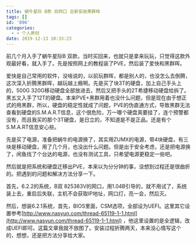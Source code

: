 ```yaml
---
title: 蜗牛星际 B款 双网口 全新安装黑群晖
tags: []
id: '896'
categories:
  - - 个人原创
date: 2019-12-13 10:33:23
---
```


前几个月入手了蜗牛星际B 双款，当时买回来，也就只是拿来玩玩，只觉得这款外观最好看，就入手了。先是按照网上的教程装了PVE，然后装了爱快和黑群晖。

爱快是自己常用的软件，没啥说的，以前玩群晖，都是别人的，也没怎么去倒腾，这次深入折腾黑群晖，越玩越上瘾啊。先是买了块3T的硬盘，加上自己手头上的，500G 320G移动硬盘全部放进去，然后又把手头的2T希捷移动硬盘给拆了。黑五又入手了12T的硬盘。本来PVE+黑群用着也没什么问题，但是现在由于想正式的用黑群，所以，硬盘的稳定性就成了问题，PVE的伪直通方式，导致黑群无法查看到硬盘的S.M.A.R.T信息，这个很危险，万一哪个硬盘真要挂了，连个预警都没有，而且我买的那个3T硬盘，是日立的，不知道是不是正品。还是有个S.M.A.RT信息安心些。

先是买了电源，准备把蜗牛的电源换了，其实用ZUMX的电源，带4块硬盘，有三块是移动硬盘，用了几个月，也没出什么问题。但是出于安全考虑，还是把电源换了，闲鱼找了个台达的电源，也没有测试工具，只希望电源更稳定一些吧。

然后就是把系统和硬盘迁移出PVE，本来以为分分钟的事，没想到过程还是很曲折的。把遇到的问题和解决方法分享一下。

首先，6.2.2的系统，B双 825383V的网口，用1.04B引导的，就不用试了，系统装上去，重启后失联，主机不会获取IP地址，网口灯，亮一会，然后灭。

然后，想装6.2.1系统，首先，BIOS里面，CSM选项，全部设为UEFI。这里其它设置参考[http://www.nasyun.com/thread-65119-1-1.html](http://www.nasyun.com/thread-65119-1-1.html) ，他这里设置的是全逻辑，改成UEFI即可。这篇文章我就不放图了。安装过程折腾两天，本来没心情写这个的，想想，还是把方法分享给大家。